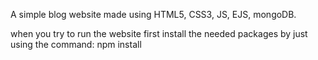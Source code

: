 A simple blog website made using HTML5, CSS3, JS, EJS, mongoDB.

when you try to run the website first install the needed packages by just using the command:
npm install
